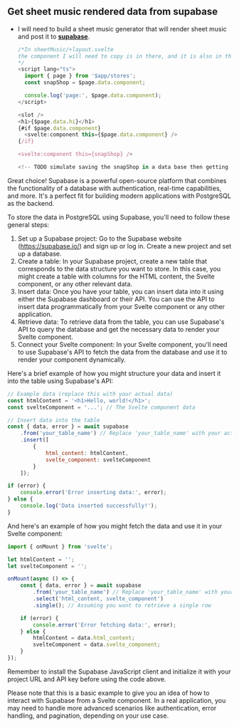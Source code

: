 ## Get sheet music rendered data from supabase

- I will need to build a sheet music generator that will render sheet music and post it to **[supabase](https://www.youtube.com/watch?v=dU7GwCOgvNY 'click me')**.

  ```js
  /*In sheetMusic/+layout.svelte
  the component I will need to copy is in there, and it is also in the server I think, it probably can be access with a "page" logic that is in the layout page, I could probably create a method using that
  */
  <script lang="ts">
  	import { page } from '$app/stores';
  	const snapShop = $page.data.component;

  	console.log('page:', $page.data.component);
  </script>

  <slot />
  <h1>{$page.data.hi}</h1>
  {#if $page.data.component}
  	<svelte:component this={$page.data.component} />
  {/if}

  <svelte:component this={snapShop} />

  <!-- TODO simulate saving the snapShop in a data base then getting that -->


  ```

Great choice! Supabase is a powerful open-source platform that combines the functionality of a database with authentication, real-time capabilities, and more. It's a perfect fit for building modern applications with PostgreSQL as the backend.

To store the data in PostgreSQL using Supabase, you'll need to follow these general steps:

1. Set up a Supabase project: Go to the Supabase website (https://supabase.io/) and sign up or log in. Create a new project and set up a database.
2. Create a table: In your Supabase project, create a new table that corresponds to the data structure you want to store. In this case, you might create a table with columns for the HTML content, the Svelte component, or any other relevant data.
3. Insert data: Once you have your table, you can insert data into it using either the Supabase dashboard or their API. You can use the API to insert data programmatically from your Svelte component or any other application.
4. Retrieve data: To retrieve data from the table, you can use Supabase's API to query the database and get the necessary data to render your Svelte component.
5. Connect your Svelte component: In your Svelte component, you'll need to use Supabase's API to fetch the data from the database and use it to render your component dynamically.

Here's a brief example of how you might structure your data and insert it into the table using Supabase's API:

```javascript
// Example data (replace this with your actual data)
const htmlContent = '<h1>Hello, world!</h1>';
const svelteComponent = '...'; // The Svelte component data

// Insert data into the table
const { data, error } = await supabase
	.from('your_table_name') // Replace 'your_table_name' with your actual table name
	.insert([
		{
			html_content: htmlContent,
			svelte_component: svelteComponent
		}
	]);

if (error) {
	console.error('Error inserting data:', error);
} else {
	console.log('Data inserted successfully!');
}
```

And here's an example of how you might fetch the data and use it in your Svelte component:

```javascript
import { onMount } from 'svelte';

let htmlContent = '';
let svelteComponent = '';

onMount(async () => {
	const { data, error } = await supabase
		.from('your_table_name') // Replace 'your_table_name' with your actual table name
		.select('html_content, svelte_component')
		.single(); // Assuming you want to retrieve a single row

	if (error) {
		console.error('Error fetching data:', error);
	} else {
		htmlContent = data.html_content;
		svelteComponent = data.svelte_component;
	}
});
```

Remember to install the Supabase JavaScript client and initialize it with your project URL and API key before using the code above.

Please note that this is a basic example to give you an idea of how to interact with Supabase from a Svelte component. In a real application, you may need to handle more advanced scenarios like authentication, error handling, and pagination, depending on your use case.
